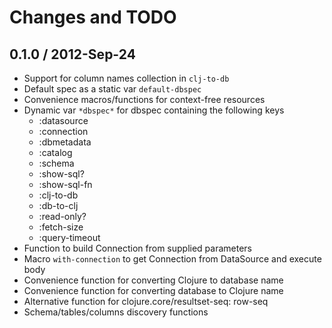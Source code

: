 # Changes and TODO


## 0.1.0 / 2012-Sep-24

* Support for column names collection in `clj-to-db`
* Default spec as a static var `default-dbspec`
* Convenience macros/functions for context-free resources
* Dynamic var `*dbspec*` for dbspec containing the following keys
  * :datasource
  * :connection
  * :dbmetadata
  * :catalog
  * :schema
  * :show-sql?
  * :show-sql-fn
  * :clj-to-db
  * :db-to-clj
  * :read-only?
  * :fetch-size
  * :query-timeout
* Function to build Connection from supplied parameters
* Macro `with-connection` to get Connection from DataSource and execute body
* Convenience function for converting Clojure to database name
* Convenience function for converting database to Clojure name
* Alternative function for clojure.core/resultset-seq: row-seq
* Schema/tables/columns discovery functions